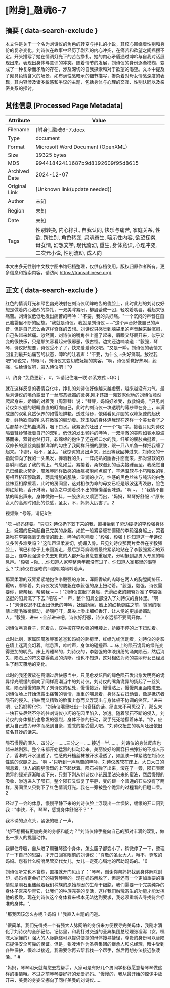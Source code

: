 # [附身]_融魂6-7



## 摘要  { data-search-exclude }

<!-- tcd_abstract -->
本文件是关于一个名为刘诗仪的角色的转变与挣扎的小说，其核心围绕着性别和身份的复杂变化。刘诗仪在故事中经历了剧烈的内心冲突，在痛苦和欲望之间摇摆不定。开头描写了她在情调灯光下的苦苦挣扎，她的内心矛盾通过呻吟与自我对话展现出来，表现出身体与意识的冲突。随着情节的发展，刘诗仪的身份逐渐模糊，变成了一种复杂而矛盾的存在，涉及深切的自我探索和对于欲望的渴望。文本中提及了颇具色情含义的场景，如布满性感暗示的细节描写，掺杂着对母女情感深度的表现，其内容涉及诸多敏感和争议的主题，包括身体与心理的交互、性别认同以及亲密关系的探讨。

<!-- tcd_abstract_end -->

## 其他信息 [Processed Page Metadata]

| Attribute       | Value                                  |
|-----------------|----------------------------------------|
| Filename        | [附身]_融魂6-7.docx                             |
| Type            | document                                 |
| Format          | Microsoft Word Document (OpenXML)                               |
| Size            | 19325 bytes                           |
| MD5             | 99441842411687b9d8192609f95d8615                                  |
| Archived Date   | 2024-12-07                             |
| Original Link   | [Unknown link(update needed)]                         |
| Author          | 未知                               |
| Region          | 未知                               |
| Date            | 未知                                 |
| Tags            | 性别转换, 内心挣扎, 自我认同, 快乐与痛苦, 家庭关系, 性欲, 跨性别, 角色转变, 灵魂寄生, 暗示性内容, 欲望探索, 母女情, 幻想文学, 现代奇幻, 重生, 身体意识, 心理冲突, 二次元小说, 性别流动, 成人向                                 |

本文由多元性别中文数字图书馆归档整理，仅供存档使用。版权归原作者所有。更多信息和搜索内容，请访问 <https://transchinese.org/>


## 正文 { data-search-exclude }

<!-- tcd_main_text -->
红色的情调灯光和绿色幽光映射在刘诗仪明眸皓齿的俊脸上，此时此刻的刘诗仪好想是做着内心激烈的挣扎，一双美眸紧闭，柳眉蹙成一团，轻咬着嘴唇，看起来很痛苦。刘诗仪低低地发出痛苦的呻吟："不要，我的头好痛。"一个沉闷的声音在自己脑袋里不断的回旋。"我就是诗仪。我就是刘诗仪 ~ ~"这个声音好像自己的声音，但是自己怎么会这样奇怪的去想。刘诗仪只感觉到脑袋里的声音越来越沉闷，自己头越来越痛。忽然间，刘诗仪的嘴角往上翘了起来，眉眼又舒展开来，似乎又变的很快乐，只是那笑容看起来很邪恶，很古怪。边笑还边喃喃道："毅强，琴琴，诗仪好想要，诗仪受不了了，快来爱爱诗仪吧。"又是一瞬，刘诗仪的表情又回复到最开始痛苦的状态，呻吟的吐着声："不要，为什么 ~头好痛啊。放过我吧!"刚说完，转眼间，刘诗仪又变幻成妩媚的笑容，"啊，诗仪感觉好热啊，毅强，快给诗仪吧，进入诗仪吧！"9

U，终身 *免费更新， #，%请记住唯一联 @系方式 ~QQ ]





就在这样反复的表情变化中，挣扎的刘诗仪好像越来越虚弱，越来越没有力气，最后刘诗仪的嘴角露出了一丝邪恶妩媚的微笑,刚才还跟一滩软泥似地的刘诗仪竟然爬起身来，娇媚的对着我（周雅琴）说："琴琴，妈妈好难受，救救妈妈。"只见刘诗仪如火般的眼睛直直的盯向自己，此时的刘诗仪一块透明的薄纱罩在身上，丰满成熟的双乳竟然保养的如雪般鲜艳，透过薄纱，依稀看见浑圆的双峰急速的起伏着，鲜艳欲滴的乳头在微微的颤动着。软玉般的身体连我现在这样一个美女看了之后都禁不住热血沸腾，咽下口水。我紧张的吐出了一一个"呃"字。接着只见刘诗仪隔着轻纱轻抚着自己的双乳，低低的发出颤抖的呻吟，一双清澈的美眸如春水般波荡而来，双臂忽然打开，软绵绵的抱住了还在咽口水的我，纤细的腰肢曲挺着，一双修长的黑丝美腿懒洋洋的勾住了我同样纤细的腰肢，跟一只八爪鱼一样把我缠了起来。"妈妈，哦不，圣女。"我惊诧的发出声来，还没等我回神过来，刘诗仪的十指就伸向了我的一头黑发，捧着我的头，一阵成熟的幽香扑面而来，那对温软的双唇瞬间贴到了我的嘴上。气息如兰，紧接着，柔软湿润的舌尖接踵而至。我感觉自己已经欲火焚身，周雅琴同样敏感的娇躯被瞬间点燃了，丰满温软与小巧精致的乳房相互挤压颤动着，两具滑腻的肌肤，湿润的小穴，性感的黑色丝袜与纯洁的白色丝袜互相摩擦着，此时的房间里，这对相依为命的母女已经是眼波迷离涣散，脸色绯红娇艳，香汗淋漓，眉色之中透着说不出的慵懒淫亵味道。"啊 ~，！"我情不自禁的叫出声来，身体微微一抖，一股热流又喷洒而出，"妈妈，琴琴好舒服 ~"原来女人的高潮时如此的快感，圣女，不，妈妈太厉害了。2



 视频账 *号等，请记&住



"唔 ~妈妈还要。"只见刘诗仪扔下软下来的我，直接坐到了旁边硬挺的李毅强身体上，妩媚的扭动起自己完美的身躯，如蛇一般紧紧缠在僵硬的李毅强身躯上，哭着亲吻在李毅强毫无表情的脸上，呻吟的呢喃着："毅强，毅强！你知道这一年诗仪又多苦多难受吗？"这叫声温柔哀切，妩媚入骨。只见刘诗仪那两片柔唇在李毅强脸上，嘴巴和脖子上来回游走，最后那两瓣温唇最终紧紧地贴在了李毅强紧闭的双唇上，连李毅强这个失去知觉的人都开始鼻息变重起来，分明挺到那男人专属的喘息声。"毅强 ~你......你知道人家整整两年都没有过了。你知道人家那里的渴望么？"刘诗仪在深吻的间隙呢喃地哼着声。





那双柔滑的双臂紧紧地抱住李毅强的身体，浑圆香软的肉球在两人的胸膛间挤压，辗转，摩挲着。刘诗仪发烫的肢躯在李毅强的身上扭动着。"毅强，毅强，诗仪需要你，帮帮我，帮帮我 ~ ~！"刘诗仪直起了身躯，光滑细嫩的翘臀对准了李毅强坚挺的阳具沉了下去,"吧嗒 ~"一声，整个阳具全部没入了刘诗仪的身体里。"啊 ~！"刘诗仪忍不住发出低低的呻吟，妩媚娇婉，脸上的红艳更胜之前，微闭的眼睛上睫毛微微颤动，娇喘吁吁，鼻尖上渗出细细香汗，让人觉的更加娇媚动人。"毅强，进来 ~全部进来吧。诗仪好舒服，诗仪永远都不要离开你。"





刘诗仪弓真身子，仰着头，双手按在李毅强的粗腰上，娇躯不停的上下扭动着。





此时此刻，家属区周雅琴家爸爸和妈妈的卧房里，红绿光线流动着，刘诗仪的身影在墙上迷离变幻着。喘息声，呻吟声，身体的碰撞声......床上的陨石诡异的绿光变得更加的明亮，床上周雅琴的，刘诗仪的，李毅强的体液纷纷的涌向陨石，然后消失，陨石上的符文变得愈发的清晰。谁也不知道，这对相依为命的美丽母女已经发生了翻天覆地的变化。





此时的我还疲软在高潮过后快感当中，只见愈发炫目的绿色陨石发出愈发明亮的诡异绿光缓缓的飘向了同样高潮当中的刘诗仪，刘诗仪的嘴角诡异的扬起了一丝笑意，陨石慢慢的飘向了刘诗仪的私处，慢慢接近，慢慢贴上，慢慢向里面陷进去。刘诗仪脸上开始流露出痛苦的表情，重重的喘息着，身体左右扭动着，像是抵抗者陨石的侵入。扭曲而又精致的脸蛋上忽而又浮现出与身体极不协调的笑容。"进来吧，让妈妈孵化你。"刘诗仪嘴里吐出一句奇怪的话。简直太不可思议了，那么大一块石头尽然不停的往刘诗仪小巧的花园里陷入，渗透。随着陨石不断的侵入，刘诗仪的身体抵抗也愈发的强烈，身体不停的扭动，双手死死地攥着床单。"你，应该为自己成为母体而感到自豪，乖乖的接受侵入吧。"刘诗仪扭曲的嘴角吐出依旧莫名其妙的话来。



陨石慢慢的深入，四分之一......三分之一......接近一半......，刘诗仪的身体反应也越来越剧烈。整个床都开始猛烈的抖动起来。美丽姣好的面容扭曲狰狞的不成人形了，香淋的汗水湿透了，性感的开档丝袜被汗水浸透了，如肌肤一样紧贴在刘诗仪性感的双腿之上。"啊 ~"只听到一声痛苦的呻吟，刘诗仪瘫软在床上，大口大口的喘息着，诱人的胸脯激烈的上下起伏着。陨石被弹了出来，滚在了一旁，陨石表面诡异的绿光逐渐暗淡下来，只剩下刚从刘诗仪小花园里沾染来的蜜液，然后慢慢的吸收，渗透进入了陨石，整个陨石又恢复了平静，变的跟一个普通的石头没有了两样，房间里又只剩下了红色情调灯光。我在一旁被整个诡异的过程看的目瞪口呆。2





经过了一会的休息，慢慢平静下来的刘诗仪脸上浮现出一丝懊恼，缓缓的开口问到我："李铁，不，琴琴，感觉身体舒服不？" *



我木讷的点点头，紧张的嗯了一声。



"想不想拥有更加完美的身躯和能力？"刘诗仪伸手搓向自己的那对丰满的双乳，做出一撩人的挑逗动作。



我屏住呼吸，自从进了周雅琴这个身体，怎么胆子都变小了，稍微停了一下，整理了一下自己的思路，才开口回答眼前的刘诗仪："尊敬的圣女大人，哦不，尊敬的妈妈。您有什么吩咐尽管交代女儿，女儿一定死心塌地的帮助妈妈的。"6



刘诗仪听完也不含糊，直接就开门见山了："琴琴，谢谢你帮妈妈找到身体解除封印，妈妈肯定会好好的犒劳琴琴的。现在妈妈解脱了，但是还有一个更加重要的事情就是陨石里储藏着我们种族的原始基因的生命干细胞，我们需要一个完美纯净的身体子宫来孕育它，让我们的种族完美的复活，这样我们融魂寄生的功能才能发挥他的极致。现在刘诗仪这个身体看来根本无法达到要求，我必须重新去寻找符合标准的身体。",



"那我因该怎么办呢？妈妈！"我直入主题的问道。





"很简单，我们先得找一个有强大人脉网络的身份来方便搜寻完美母体，我刚才消化了刘诗仪的全部记忆，记忆里，和我打过交道的圣典集团总经理张凌浠（女，嘿嘿大家懂的）强大的人际脉络可以提供便捷的母体搜寻捷径，尊贵的身份可以替陨石提供安全可靠的保证。但是，张凌浠作为圣典集团的继承人和总经理，暗中受到各种保护，很难以接近，我需要你再去帮我找一个帮手，然后再想办法接近张凌浠。" #



"妈妈，琴琴明天就帮您去找帮手，人家可是有好几个男同学都很愿意帮琴琴做这样的事情哦。不过之前琴琴要好好的爱爱妈妈。"慢慢的，我从最开始的惊诧中放开来，美曼的身姿又挪向了同样美曼的刘诗仪......
<!-- tcd_main_text_end -->


